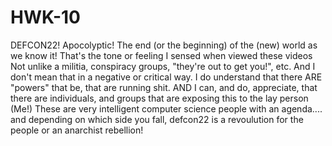 # HWK-10
DEFCON22!
 Apocolyptic! 
 The end (or the beginning) of the (new) world as we know it!
That's the tone or feeling I sensed when viewed these videos
Not unlike a militia, conspiracy groups, "they're out to get you!", etc.
And I don't mean that in a negative or critical way.  I do understand that there ARE "powers" that be, that are running shit.
AND I can, and do, appreciate, that there are individuals, and groups that are exposing this to the lay person (Me!)
These are very intelligent computer science people with an agenda....
and depending on which side you fall, defcon22 is a revoulution for the people or an anarchist rebellion!
